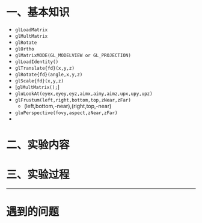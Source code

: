 # 一、基本知识
- `glLoadMatrix`
- `glMultMatrix`
- `glRotate`
- `glOrtho`
- `glMatrixMODE(GL_MODELVIEW or GL_PROJECTION)`
- `glLoadIdentity()`
- `glTranslate{fd}(x,y,z)`
- `glRotate{fd}(angle,x,y,z)`
- `glScale{fd}(x,y,z)`
- \[`glMultMatrix();`\]
- `gluLookAt(eyex,eyey,eyz,aimx,aimy,aimz,upx,upy,upz)`
- `glFrustum(left,right,bottom,top,zNear,zFar)`
  - (left,bottom,-near),(right,top,-near)
- `gluPerspective(fovy,aspect,zNear,zFar)`
- 

# 二、实验内容

# 三、实验过程

---
# 遇到的问题
